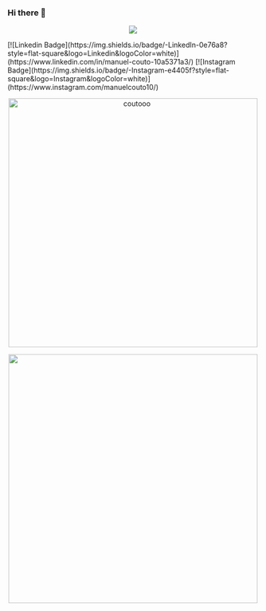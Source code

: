 ### Hi there 👋

<!--
**coutooo/coutooo** is a ✨ _special_ ✨ repository because its `README.md` (this file) appears on your GitHub profile.

Here are some ideas to get you started:

- 🔭 I’m currently working on ...
- 🌱 I’m currently learning ...
- 👯 I’m looking to collaborate on ...
- 🤔 I’m looking for help with ...
- 💬 Ask me about ...
- 📫 How to reach me: ...
- 😄 Pronouns: ...
- ⚡ Fun fact: ...
-->

<p align = "center"> <img src="https://komarev.com/ghpvc/?username=coutooo&style=flat&color=brightgreen" /> </p>
[![Linkedin Badge](https://img.shields.io/badge/-LinkedIn-0e76a8?style=flat-square&logo=Linkedin&logoColor=white)](https://www.linkedin.com/in/manuel-couto-10a5371a3/)
[![Instagram Badge](https://img.shields.io/badge/-Instagram-e4405f?style=flat-square&logo=Instagram&logoColor=white)](https://www.instagram.com/manuelcouto10/)
  <br>
<div align="center">
  <p><img align="center" src="https://github-readme-streak-stats.herokuapp.com/?user=coutooo&theme=onedark" alt="coutooo" width="500"/></p>
</div>
<div align = "center">
  <p><img align="center" src="https://github-readme-stats.vercel.app/api?username=coutooo&theme=onedark&show_icons=true" width="500"/></p>
 </div>

